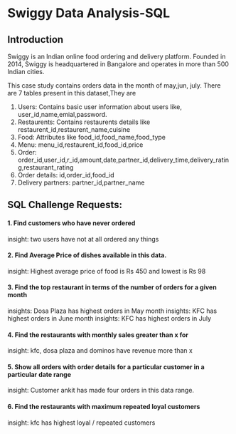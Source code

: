 # Swiggy Data Analysis-SQL

## Introduction
Swiggy is an Indian online food ordering and delivery platform. Founded in 2014, Swiggy is headquartered in Bangalore and operates in more than 500 Indian cities.

This case study contains orders data in the month of may,jun, july. There are 7 tables present in this dataset,They are

1. Users: Contains basic user information about users like, user_id,name,emial,password.
2. Restaurents: Contains restaurents details like restaurent_id,restaurent_name,cuisine
3. Food: Attributes like food_id,food_name,food_type
4. Menu: menu_id,restaurent_id,food_id,price
5. Order: order_id,user_id,r_id,amount,date,partner_id,delivery_time,delivery_rating,restaurant_rating
6. Order details: id,order_id,food_id
7. Delivery partners: partner_id,partner_name

## SQL Challenge Requests: 
#### 1. Find customers who have never ordered

insight: two users have not at all ordered any things 

#### 2. Find Average Price of dishes available in this data.

insight: Highest average price of food is Rs 450 and lowest is Rs 98


#### 3. Find the top restaurant in terms of the number of orders for a given month

insights: Dosa Plaza has highest orders in May month
insights: KFC has highest orders in June month
insights: KFC has highest orders in July

#### 4. Find the restaurants with monthly sales greater than x for 

insight: kfc, dosa plaza and dominos have revenue more than x

#### 5. Show all orders with order details for a particular customer in a particular date range

insight: Customer ankit has made four orders in this data range.     

#### 6. Find the restaurants with maximum repeated loyal customers 

insight: kfc has highest loyal / repeated customers


